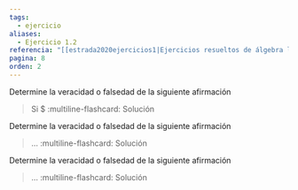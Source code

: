 ```yaml
---
tags:
  - ejercicio
aliases:
  - Ejercicio 1.2
referencia: "[[estrada2020ejercicios1|Ejercicios resueltos de álgebra lineal. Volumen I]]"
pagina: 8
orden: 2
---
```

Determine la veracidad o falsedad de la siguiente afirmación
>Si $
:multiline-flashcard:
Solución

Determine la veracidad o falsedad de la siguiente afirmación
>...
:multiline-flashcard:
Solución

Determine la veracidad o falsedad de la siguiente afirmación
>...
:multiline-flashcard:
Solución
